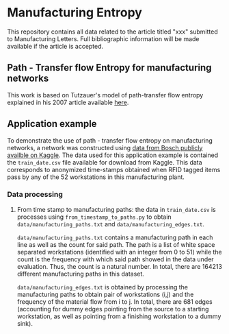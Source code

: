# Manufacturing Entropy

This repository contains all data related to the article titled "xxx" submitted to Manufacturing Letters. Full bibliographic information will be made available if the article is accepted.

## Path - Transfer flow Entropy for manufacturing networks

This work is based on Tutzauer's model of path-transfer flow entropy explained in his 2007 article available [here](https://www.sciencedirect.com/science/article/abs/pii/S0378873306000426).

## Application example

To demonstrate the use of path - transfer flow entropy on manufacturing networks, a network was constructed using [data from Bosch publicly availble on Kaggle](https://www.kaggle.com/c/bosch-production-line-performance). The data used for this application example is contained the `train_date.csv` file available for download from Kaggle. This data corresponds to anonymized time-stamps obtained when RFID tagged items pass by any of the 52 workstations in this manufacturing plant.

### Data processing

1. From time stamp to manufacturing paths: the data in `train_date.csv` is processes using `from_timestamp_to_paths.py` to obtain `data/manufacturing_paths.txt` and `data/manufacturing_edges.txt`.

   `data/manufacturing_paths.txt` contains a manufacturing path in each line as well as the count for said path. The path is a list of white space separated workstations (identified with an integer from 0 to 51) while the count is the frequency with which said path showed in the data under evaluation. Thus, the count is a natural number. In total, there are 164213 different manufacturing paths in this dataset.

   `data/manufacturing_edges.txt` is obtained by processing the manufacturing paths to obtain pair of workstations (i,j) and the frequency of the material flow from i to j. In total, there are 681 edges (accounting for dummy edges pointing from the source to a starting workstation, as well as pointing from a finishing workstation to a dummy sink).
